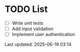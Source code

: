 # TODO List

- [ ] Write unit tests
- [ ] Add input validation
- [ ] Implement user authentication

Last updated: 2025-06-19 03:14
